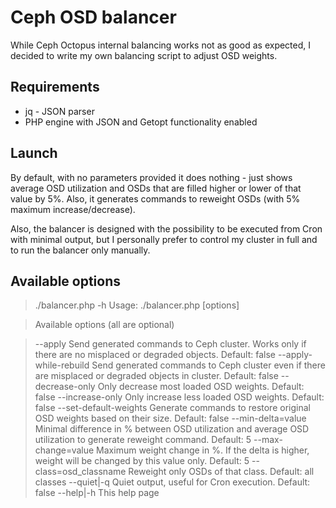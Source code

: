 # Ceph OSD balancer
While Ceph Octopus internal balancing works not as good as expected, I decided to write my own balancing script to adjust OSD weights.

## Requirements
- jq - JSON parser
- PHP engine with JSON and Getopt functionality enabled

## Launch
By default, with no parameters provided it does nothing - just shows average OSD utilization and OSDs that are filled higher or lower of that value by 5%. Also, it generates commands to reweight OSDs (with 5% maximum increase/decrease).

Also, the balancer is designed with the possibility to be executed from Cron with minimal output, but I personally prefer to control my cluster in full and to run the balancer only manually.

## Available options
> ./balancer.php -h
Usage: ./balancer.php [options]

>  Available options (all are optional)

> --apply			Send generated commands to Ceph cluster. Works only if there are no misplaced or degraded objects. Default: false
  --apply-while-rebuild		Send generated commands to Ceph cluster even if there are misplaced or degraded objects in cluster. Default: false
  --decrease-only		Only decrease most loaded OSD weights. Default: false
  --increase-only		Only increase less loaded OSD weights. Default: false
  --set-default-weights		Generate commands to restore original OSD weights based on their size. Default: false
  --min-delta=value		Minimal difference in % between OSD utilization and average OSD utilization to generate reweight command. Default: 5
  --max-change=value		Maximum weight change in %. If the delta is higher, weight will be changed by this value only. Default: 5
  --class=osd_classname		Reweight only OSDs of that class. Default: all classes
  --quiet|-q			Quiet output, useful for Cron execution. Default: false
  --help|-h			This help page
